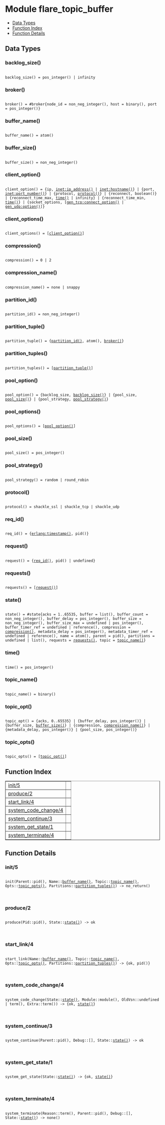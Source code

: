 

# Module flare_topic_buffer #
* [Data Types](#types)
* [Function Index](#index)
* [Function Details](#functions)

<a name="types"></a>

## Data Types ##




### <a name="type-backlog_size">backlog_size()</a> ###


<pre><code>
backlog_size() = pos_integer() | infinity
</code></pre>




### <a name="type-broker">broker()</a> ###


<pre><code>
broker() = #broker{node_id = non_neg_integer(), host = binary(), port = pos_integer()}
</code></pre>




### <a name="type-buffer_name">buffer_name()</a> ###


<pre><code>
buffer_name() = atom()
</code></pre>




### <a name="type-buffer_size">buffer_size()</a> ###


<pre><code>
buffer_size() = non_neg_integer()
</code></pre>




### <a name="type-client_option">client_option()</a> ###


<pre><code>
client_option() = {ip, <a href="inet.md#type-ip_address">inet:ip_address()</a> | <a href="inet.md#type-hostname">inet:hostname()</a>} | {port, <a href="inet.md#type-port_number">inet:port_number()</a>} | {protocol, <a href="#type-protocol">protocol()</a>} | {reconnect, boolean()} | {reconnect_time_max, <a href="#type-time">time()</a> | infinity} | {reconnect_time_min, <a href="#type-time">time()</a>} | {socket_options, [<a href="gen_tcp.md#type-connect_option">gen_tcp:connect_option()</a> | <a href="gen_udp.md#type-option">gen_udp:option()</a>]}
</code></pre>




### <a name="type-client_options">client_options()</a> ###


<pre><code>
client_options() = [<a href="#type-client_option">client_option()</a>]
</code></pre>




### <a name="type-compression">compression()</a> ###


<pre><code>
compression() = 0 | 2
</code></pre>




### <a name="type-compression_name">compression_name()</a> ###


<pre><code>
compression_name() = none | snappy
</code></pre>




### <a name="type-partition_id">partition_id()</a> ###


<pre><code>
partition_id() = non_neg_integer()
</code></pre>




### <a name="type-partition_tuple">partition_tuple()</a> ###


<pre><code>
partition_tuple() = {<a href="#type-partition_id">partition_id()</a>, atom(), <a href="#type-broker">broker()</a>}
</code></pre>




### <a name="type-partition_tuples">partition_tuples()</a> ###


<pre><code>
partition_tuples() = [<a href="#type-partition_tuple">partition_tuple()</a>]
</code></pre>




### <a name="type-pool_option">pool_option()</a> ###


<pre><code>
pool_option() = {backlog_size, <a href="#type-backlog_size">backlog_size()</a>} | {pool_size, <a href="#type-pool_size">pool_size()</a>} | {pool_strategy, <a href="#type-pool_strategy">pool_strategy()</a>}
</code></pre>




### <a name="type-pool_options">pool_options()</a> ###


<pre><code>
pool_options() = [<a href="#type-pool_option">pool_option()</a>]
</code></pre>




### <a name="type-pool_size">pool_size()</a> ###


<pre><code>
pool_size() = pos_integer()
</code></pre>




### <a name="type-pool_strategy">pool_strategy()</a> ###


<pre><code>
pool_strategy() = random | round_robin
</code></pre>




### <a name="type-protocol">protocol()</a> ###


<pre><code>
protocol() = shackle_ssl | shackle_tcp | shackle_udp
</code></pre>




### <a name="type-req_id">req_id()</a> ###


<pre><code>
req_id() = {<a href="erlang.md#type-timestamp">erlang:timestamp()</a>, pid()}
</code></pre>




### <a name="type-request">request()</a> ###


<pre><code>
request() = {<a href="#type-req_id">req_id()</a>, pid() | undefined}
</code></pre>




### <a name="type-requests">requests()</a> ###


<pre><code>
requests() = [<a href="#type-request">request()</a>]
</code></pre>




### <a name="type-state">state()</a> ###


<pre><code>
state() = #state{acks = 1..65535, buffer = list(), buffer_count = non_neg_integer(), buffer_delay = pos_integer(), buffer_size = non_neg_integer(), buffer_size_max = undefined | pos_integer(), buffer_timer_ref = undefined | reference(), compression = <a href="#type-compression">compression()</a>, metadata_delay = pos_integer(), metadata_timer_ref = undefined | reference(), name = atom(), parent = pid(), partitions = undefined | list(), requests = <a href="#type-requests">requests()</a>, topic = <a href="#type-topic_name">topic_name()</a>}
</code></pre>




### <a name="type-time">time()</a> ###


<pre><code>
time() = pos_integer()
</code></pre>




### <a name="type-topic_name">topic_name()</a> ###


<pre><code>
topic_name() = binary()
</code></pre>




### <a name="type-topic_opt">topic_opt()</a> ###


<pre><code>
topic_opt() = {acks, 0..65535} | {buffer_delay, pos_integer()} | {buffer_size, <a href="#type-buffer_size">buffer_size()</a>} | {compression, <a href="#type-compression_name">compression_name()</a>} | {metadata_delay, pos_integer()} | {pool_size, pos_integer()}
</code></pre>




### <a name="type-topic_opts">topic_opts()</a> ###


<pre><code>
topic_opts() = [<a href="#type-topic_opt">topic_opt()</a>]
</code></pre>

<a name="index"></a>

## Function Index ##


<table width="100%" border="1" cellspacing="0" cellpadding="2" summary="function index"><tr><td valign="top"><a href="#init-5">init/5</a></td><td></td></tr><tr><td valign="top"><a href="#produce-2">produce/2</a></td><td></td></tr><tr><td valign="top"><a href="#start_link-4">start_link/4</a></td><td></td></tr><tr><td valign="top"><a href="#system_code_change-4">system_code_change/4</a></td><td></td></tr><tr><td valign="top"><a href="#system_continue-3">system_continue/3</a></td><td></td></tr><tr><td valign="top"><a href="#system_get_state-1">system_get_state/1</a></td><td></td></tr><tr><td valign="top"><a href="#system_terminate-4">system_terminate/4</a></td><td></td></tr></table>


<a name="functions"></a>

## Function Details ##

<a name="init-5"></a>

### init/5 ###

<pre><code>
init(Parent::pid(), Name::<a href="#type-buffer_name">buffer_name()</a>, Topic::<a href="#type-topic_name">topic_name()</a>, Opts::<a href="#type-topic_opts">topic_opts()</a>, Partitions::<a href="#type-partition_tuples">partition_tuples()</a>) -&gt; no_return()
</code></pre>
<br />

<a name="produce-2"></a>

### produce/2 ###

<pre><code>
produce(Pid::pid(), State::<a href="#type-state">state()</a>) -&gt; ok
</code></pre>
<br />

<a name="start_link-4"></a>

### start_link/4 ###

<pre><code>
start_link(Name::<a href="#type-buffer_name">buffer_name()</a>, Topic::<a href="#type-topic_name">topic_name()</a>, Opts::<a href="#type-topic_opts">topic_opts()</a>, Partitions::<a href="#type-partition_tuples">partition_tuples()</a>) -&gt; {ok, pid()}
</code></pre>
<br />

<a name="system_code_change-4"></a>

### system_code_change/4 ###

<pre><code>
system_code_change(State::<a href="#type-state">state()</a>, Module::module(), OldVsn::undefined | term(), Extra::term()) -&gt; {ok, <a href="#type-state">state()</a>}
</code></pre>
<br />

<a name="system_continue-3"></a>

### system_continue/3 ###

<pre><code>
system_continue(Parent::pid(), Debug::[], State::<a href="#type-state">state()</a>) -&gt; ok
</code></pre>
<br />

<a name="system_get_state-1"></a>

### system_get_state/1 ###

<pre><code>
system_get_state(State::<a href="#type-state">state()</a>) -&gt; {ok, <a href="#type-state">state()</a>}
</code></pre>
<br />

<a name="system_terminate-4"></a>

### system_terminate/4 ###

<pre><code>
system_terminate(Reason::term(), Parent::pid(), Debug::[], State::<a href="#type-state">state()</a>) -&gt; none()
</code></pre>
<br />

